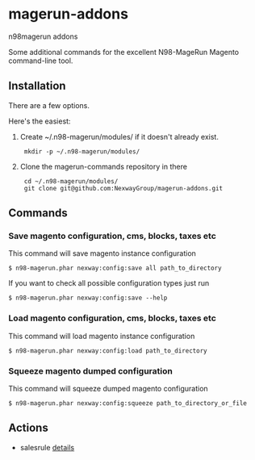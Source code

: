 magerun-addons
==============

n98magerun addons

Some additional commands for the excellent N98-MageRun Magento command-line tool.

Installation
------------
There are a few options.

Here's the easiest:

1. Create ~/.n98-magerun/modules/ if it doesn't already exist.

        mkdir -p ~/.n98-magerun/modules/

2. Clone the magerun-commands repository in there

        cd ~/.n98-magerun/modules/
        git clone git@github.com:NexwayGroup/magerun-addons.git

Commands
--------

### Save magento configuration, cms, blocks, taxes etc ###

This command will save magento instance configuration

    $ n98-magerun.phar nexway:config:save all path_to_directory

If you want to check all possible configuration types just run

    $ n98-magerun.phar nexway:config:save --help

### Load magento configuration, cms, blocks, taxes etc ###

This command will load magento instance configuration

    $ n98-magerun.phar nexway:config:load path_to_directory

### Squeeze magento dumped configuration ###

This command will squeeze dumped magento configuration

    $ n98-magerun.phar nexway:config:squeeze path_to_directory_or_file

Actions
-------

* salesrule [details](src/Nexway/SetupManager/Util/Processor/Action/Salesrule/README.md)
